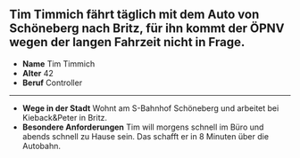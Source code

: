 ## Tim Timmich fährt täglich mit dem Auto von Schöneberg nach Britz, für ihn kommt der ÖPNV wegen der langen Fahrzeit nicht in Frage.

* **Name** Tim Timmich
* **Alter** 42
* **Beruf** Controller

---

* **Wege in der Stadt** Wohnt am <span class="marker-label" id="marker-label-whitespot-persona-tim">S-Bahnhof Schöneberg</span> und arbeitet
 bei <span class="marker-label" id="marker-label-whitespot-gewerbegebiet-gradestrasse">Kieback&Peter in Britz</span>.
* **Besondere Anforderungen** Tim will morgens schnell im Büro und abends schnell zu Hause sein. Das schafft er in 8 Minuten über die
 Autobahn.



